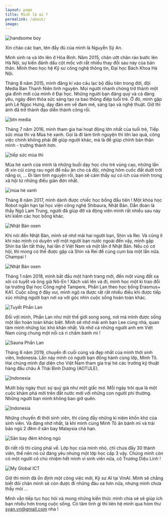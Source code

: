 ```yaml
---
layout: page
title: Mình là ai ?
permalink: /about/
image: 
---
```


![handsome boy](/images/about/avatar.jpg "Mình và biển Đại Tây Dương ở Indonesia")

Xin chào các bạn, tên đầy đủ của mình là Nguyễn Sỹ An.

Mình sinh ra và lớn lên ở Hòa Bình. Năm 2015, chân ướt chân ráo bước lên Hà Nội, sự kiến đánh dấu cột mốc với rất nhiều thay đổi sau này của bản thân. Mình theo học hệ Kỹ sư công nghệ thông tin, Đại học Bách Khoa Hà Nội.

Tháng 8 năm 2015, mình đăng kí vào câu lạc bộ đầu tiên trong đời, đội Media Ban Thanh Niên tình nguyện. Mọi người nhanh chóng trở thành một gia đình mới của mình ở Đại học. Những người bạn đáng quý và cả đáng yêu, ngày đêm thỏa sức sáng tạo ra bao thông điệp tuổi trẻ. Ở đó, mình gặp anh Lê Ngọc Hưng, dạy đàn em về đam mê, sáng tạo và nghệ thuật. Giờ thì ảnh đã trở thành đạo diễn thành công rồi.

![btn media](/images/about/btn_media.jpg "Bữa sinh nhật vị đội trưởng đáng yêu mến")

Tháng 7 năm 2016, mình tham gia hai hoạt động lớn nhất của tuổi trẻ, Tiếp sức mùa thi và Mùa hè xanh. Gọi là đi làm tình nguyện thì lớn lao quá, công việc chính không phải để giúp người khác, mà là để giúp chính bản thân mình - trưởng thành hơn.

![tiếp sức mùa thi](/images/about/tsmt_2016.jpg "Tiếp sức mùa thi 2016.")

Mùa hè xanh của mình là những buổi dạy học cho trẻ vùng cao, những lần đi xin củi cùng rau ngót để nấu ăn cho cả đội, những hôm cuốc đất dưới trời nắng oi, ... Đi làm tình nguyện rồi, bạn sẽ cảm thấy sự có ích của mình trong xã hội từ những điều giản đơn nhất.

![mùa hè xanh](/images/about/mhx_walk.jpg "Mùa hè xanh 2016 - Hóa Trung. Chân rảo bước hát chung một bài ca.")

Tháng 8 năm 2017, mình dành được chiếc học bổng đầu tiên ! Một khóa học Robot ngắn hạn tại học viện công nghệ Shibaura, Nhật Bản. Dẫn đoàn là thầy Ngô Lam Trung, người đã giúp đỡ và động viên mình rất nhiều sau này khi kiếm các học bổng khác.

![Nhật Bản osen](/images/about/japan_group.JPG "Đi tắm Osen")

Khi nói đến Nhật Bản, mình sẽ nhớ mãi hai người bạn, Shin và Rei. Và cũng ít khi nào mình có duyên với một người bạn nước ngoài đến vậy, mình gặp Shin ba lần tất thảy, hai lần ở Việt Nam và một lần ở Nhật Bản. Nếu có cơ hội, thì mong có thể được gặp cả Shin và Rei để cùng cụm bia một lần nữa. Champai ! 

![Nhật Bản osen](/images/about/shin.jpg "Đi tắm Osen")

Tháng 1 năm 2018, mình bắt đầu một hành trang mới, đến một vùng đất xa xôi có tuyết và ông già Nô-En ! Xách vali lên và đi, mình học một kì trao đổi tại trường Đại học Công nghệ Tampere, Phần Lan theo học bổng Erasmus+ KA1. Cuộc sống ở đây vui, mình ngộ ra được rất rất nhiều điều khi được tiếp xúc những người bạn nơi xa với góc nhìn cuộc sống hoàn toàn khác.

![Tuyết Phần Lan](/images/about/finland.jpg "Tuyết và người bạn cùng nhà")

Đối với mình, Phần Lan như một thế giới song song, nơi mà mình được sống một lần hoàn toàn khác biệt. Mình sẽ nhớ mãi anh bạn Lee cùng nhà, quan tâm mình những lúc khó khăn nhất. Và nhớ cả những người anh em Việt Nam cùng chung một nồi cà ri chấm bánh mì !

![Sauna Phần Lan](/images/about/sauna.jpg "Sauna trời âm độ")

Tháng 8 năm 2019, chuyến đi cuối cùng và đẹp nhất của mình thời sinh viên, Indonesia. Lần này mình có người bạn đồng hành cùng lớp, Minh Tô. Hai chúng mình đại diện cho Việt Nam tham gia trại hè các trường kỹ thuật hàng đầu châu Á Thái Bình Dương (AOTULE).

![Indonesia](/images/about/indonesia.jpg "Những người bạn đáng yêu")

Mười bảy ngày thực sự quý giá như một giấc mơ. Mỗi ngày trôi qua là một cuộc khám phá mới trên đất nước mới với những con người phi thường. Những người bạn mình không bao giờ quên.

![Indonesia](/images/about/happy_indonesia.JPG "Tiếng cười và biển Ấn Độ Dương")

Những chuyến đi thời sinh viên, thì cũng đầy những kỉ niệm khốn khó của sinh viên. Và đáng nhớ nhất, là khi mình cùng Minh Tô ăn bánh mì và trải báo ngủ 2 đêm ở sân bay Malaysia chả hạn.

![Sân bay đêm không ngủ](/images/about/sleep.jpg "Ngủ trải báo tại sân bay Malaysia")

Đi riết rồi thì cũng phải về. Lớp học của mình nhỏ, chỉ chưa đầy 30 thành viên, thế nên nó cứ đáng yêu nhưng một lớp học cấp 3 vậy. Chúng mình còn có một người cô chủ nhiệm hết mình vì sinh viên nữa, cô Trương Diệu Linh !

![My Global ICT](/images/about/my_ict.jpg "Lớp học nhỏ")

Giờ thì mình đã ổn định một công việc mới, Kỹ sư AI tại VinAI. Mình sẽ chẳng biết đôi chân mình sẽ còn được đi những đâu xa hơn nữa, nhưng mình chưa thấy mỏi ...

Mình vẫn tiếp tục học hỏi và mong những kiến thức mình chia sẻ sẽ giúp ích bạn nhiều hơn trong cuộc sống. Có tâm tình gì thì liên hệ mình qua hòm thư syan.vn@gmail.com nha !